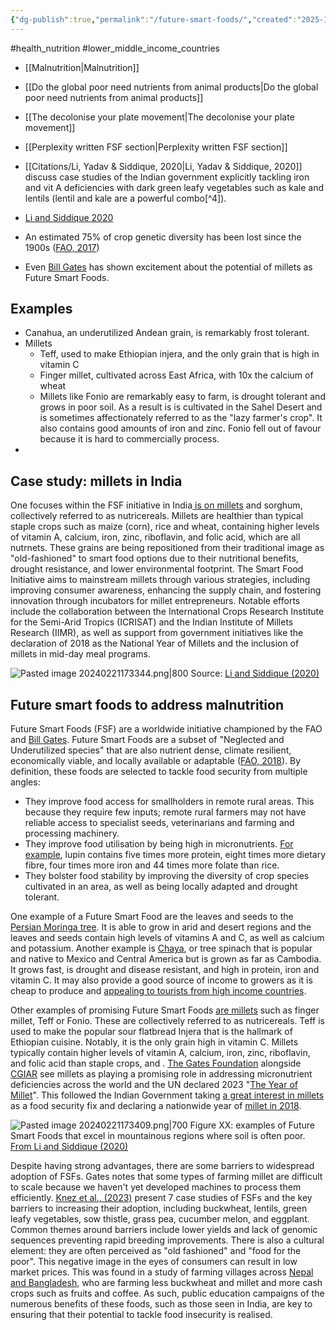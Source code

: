```yaml
---
{"dg-publish":true,"permalink":"/future-smart-foods/","created":"2025-10-23T17:42:43.003+01:00","updated":"2025-10-23T18:06:08.654+01:00"}
---
```


#health_nutrition  #lower_middle_income_countries 

- [[Malnutrition\|Malnutrition]]
- [[Do the global poor need nutrients from animal products\|Do the global poor need nutrients from animal products]]
- [[The decolonise your plate movement\|The decolonise your plate movement]]
- [[Perplexity written FSF section\|Perplexity written FSF section]]

- [[Citations/Li, Yadav & Siddique, 2020\|Li, Yadav & Siddique, 2020]] discuss case studies of the Indian government explicitly tackling iron and vit A deficiencies with dark green leafy vegetables such as kale and lentils (lentil and kale are a powerful combo[^4]).
- [Li and Siddique 2020](https://pubmed.ncbi.nlm.nih.gov/33347726/)
- An estimated 75% of crop genetic diversity has been lost since the 1900s ([FAO, 2017](https://www.fao.org/3/I7787e/I7787e.pdf)) 
- Even [Bill Gates](https://www.gatesnotes.com/Fonio) has shown excitement about the potential of millets as Future Smart Foods. 

## Examples
- Canahua, an underutilized Andean grain, is remarkably frost tolerant.
- Millets 
	- Teff, used to make Ethiopian injera, and the only grain that is high in vitamin C
	- Finger millet, cultivated across East Africa, with 10x the calcium of wheat
	- Millets like Fonio are remarkably easy to farm, is drought tolerant and grows in poor soil. As a result is is cultivated in the Sahel Desert and is sometimes affectionately referred to as the "lazy farmer's crop". It also contains good amounts of iron and zinc. Fonio fell out of favour because it is hard to commercially process.
- 


## Case study: millets in India
One focuses within the FSF initiative in India[ is on millets](https://www.smartfood.org/activities/india/) and sorghum, collectively referred to as nutricereals. Millets are healthier than typical staple crops such as maize (corn), rice and wheat, containing higher levels of vitamin A, calcium, iron, zinc, riboflavin, and folic acid, which are all nutrnets. These grains are being repositioned from their traditional image as "old-fashioned" to smart food options due to their nutritional benefits, drought resistance, and lower environmental footprint. The Smart Food Initiative aims to mainstream millets through various strategies, including improving consumer awareness, enhancing the supply chain, and fostering innovation through incubators for millet entrepreneurs. Notable efforts include the collaboration between the International Crops Research Institute for the Semi-Arid Tropics (ICRISAT) and the Indian Institute of Millets Research (IIMR), as well as support from government initiatives like the declaration of 2018 as the National Year of Millets and the inclusion of millets in mid-day meal programs.
 
![Pasted image 20240221173344.png|800](/img/user/Citations/Pasted%20image%2020240221173344.png)
Source: [Li and Siddique (2020)](https://onlinelibrary.wiley.com/doi/pdfdirect/10.1111/mcn.13008) 

## Future smart foods to address malnutrition
Future Smart Foods (FSF) are a worldwide initiative championed by the FAO and [Bill Gates](https://www.gatesnotes.com/Fonio). Future Smart Foods are a subset of "Neglected and Underutilized species" that are also nutrient dense, climate resilient, economically viable, and locally available or adaptable ([FAO, 2018](https://onlinelibrary.wiley.com/doi/full/10.1111/mcn.13008)). By definition, these foods are selected to tackle food security from multiple angles: 

- They improve food access for smallholders in remote rural areas. This because they require few inputs; remote rural farmers may not have reliable access to specialist seeds, veterinarians and farming and processing machinery.
- They improve food utilisation by being high in micronutrients. [For example](https://onlinelibrary.wiley.com/doi/pdfdirect/10.1111/mcn.13008), lupin contains five times more protein, eight times more dietary fibre, four times more iron and 44 times more folate than rice.
- They bolster food stability by improving the diversity of crop species cultivated in an area, as well as being locally adapted and drought tolerant.

One example of a Future Smart Food are the leaves and seeds to the[ Persian Moringa tree](https://www.ncbi.nlm.nih.gov/pmc/articles/PMC4471650/). It is able to grow in arid and desert regions and the leaves and seeds contain high levels of vitamins A and C, as well as calcium and potassium. Another example is [Chaya](https://pdf.usaid.gov/pdf_docs/PA00K93C.pdf), or tree spinach that is popular and native to Mexico and Central America but is grown as far as Cambodia. It grows fast, is drought and disease resistant, and high in protein, iron and vitamin C. It may also provide a good source of income to growers as it is cheap to produce and [appealing to tourists from high income countries](https://www.mdpi.com/2571-9408/4/3/83).

Other examples of promising Future Smart Foods [are millets](https://www.smartfood.org/activities/india/) such as finger millet, Teff or Fonio. These are collectively referred to as nutricereals. Teff is used to make the popular sour flatbread Injera that is the hallmark of Ethiopian cuisine. Notably, it is the only grain high in vitamin C. Millets typically contain higher levels of vitamin A, calcium, iron, zinc, riboflavin, and folic acid than staple crops, and . [The Gates Foundation](https://www.gatesnotes.com/Fonio) alongside [CGIAR](https://www.gatesnotes.com/How-CGIAR-is-feeding-our-future) see millets as playing a promising role in addressing micronutrient deficiencies across the world and the UN declared 2023 "[The Year of Millet](https://www.smartfood.org/international-year-of-millets-2023/)". This followed the Indian Government taking [a great interest in millets](https://economictimes.indiatimes.com/news/how-to/why-india-is-making-such-a-big-deal-out-of-millets/articleshow/99501591.cms) as a food security fix and declaring a nationwide year of [millet in 2018](https://timesofindia.indiatimes.com/life-style/food-news/why-is-pm-modi-promoting-millets-so-aggressively/photostory/97649903.cms?picid=97650318).

![Pasted image 20240221173409.png|700](/img/user/Citations/Pasted%20image%2020240221173409.png)
Figure XX: examples of Future Smart Foods that excel in mountainous regions where soil is often poor. [From Li and Siddique (2020)](https://onlinelibrary.wiley.com/doi/pdfdirect/10.1111/mcn.13008)

Despite having strong advantages, there are some barriers to widespread adoption of FSFs. Gates notes that some types of farming millet are difficult to scale because we haven't yet developed machines to process them efficiently. [Knez et al., (2023)](https://www.mdpi.com/2071-1050/15/4/3076) present 7 case studies of FSFs and the key barriers to increasing their adoption, including buckwheat, lentils, green leafy vegetables, sow thistle, grass pea, cucumber melon, and eggplant. Common themes around barriers include lower yields and lack of genomic sequences preventing rapid breeding improvements. There is also a cultural element: they are often perceived as "old fashioned" and "food for the poor". This negative image in the eyes of consumers can result in low market prices. This was found in a study of farming villages across [Nepal and Bangladesh](https://www.mdpi.com/2071-1050/11/19/5236), who are farming less buckwheat and millet and more cash crops such as fruits and coffee. As such, public education campaigns of the numerous benefits of these foods, such as those seen in India, are key to ensuring that their potential to tackle food insecurity is realised. 